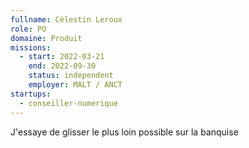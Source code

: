 ```yaml
---
fullname: Célestin Leroux
role: PO
domaine: Produit
missions:
  - start: 2022-03-21
    end: 2022-09-30
    status: independent
    employer: MALT / ANCT
startups:
  - conseiller-numerique
---
```


J'essaye de glisser le plus loin possible sur la banquise
